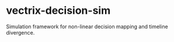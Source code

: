 # vectrix-decision-sim
Simulation framework for non-linear decision mapping and timeline divergence.
